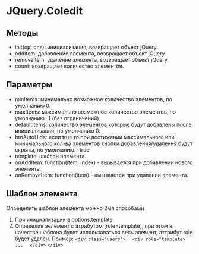 JQuery.Coledit
=============

Методы
-----

* init(options): инициализация, возвращает объект jQuery.
* addItem: добавление элемента, возвращает объект jQuery.
* removeItem: удаление элемента, возвращает объект jQuery.
* count: возвращает количество элементов.

Параметры
------

* minItems: минимально возможное количество элементов, по умолчанию 0.
* maxItems: максимально возможное количество элементов, по умолчанию -1 (без ограничений).
* defaultItems: количество элементов которые будут добавлены после инициализации, по умолчанию 0.
* btnAutoHide: если true то при достижении максимального или минимального кол-ва элементов кнопки добавления/удаления будут скрыты, по умолчанию - true.
* template: шаблон элемента.
* onAddItem: function(item, index) - вызывается при добавлении нового элемента.
* onRemoveItem: function(item) - вызывается при удалении элемента.

Шаблон элемента
-------------

Определить шаблон элемента можно 2мя способами

1. При инициализации в options.template.
2. Определив эелемент с атрибутом [role=template], при этом в качестве шаблона будет использоваться весь элемент, аттрибут role будет удален. Пример:
  `<div class="users">`
  `  <div role="template>`
  `    ...`
  `  </div>`
  `</div>`